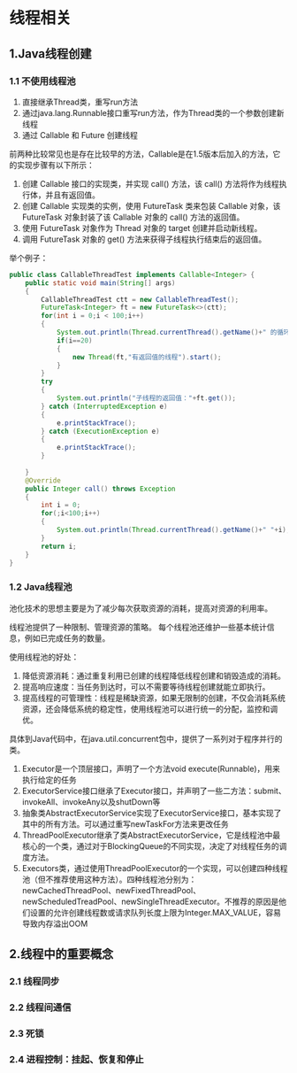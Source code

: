 <!--
 * @Descripttion: 
 * @version: 
 * @Author: 32353
 * @Date: 2021-04-09 12:37:05
 * @LastEditors: 32353
 * @LastEditTime: 2021-04-09 13:41:44
-->

# 线程相关

## 1.Java线程创建

### 1.1 不使用线程池

1. 直接继承Thread类，重写run方法
2. 通过java.lang.Runnable接口重写run方法，作为Thread类的一个参数创建新线程
3. 通过 Callable 和 Future 创建线程

前两种比较常见也是存在比较早的方法，Callable是在1.5版本后加入的方法，它的实现步骤有以下所示：

1. 创建 Callable 接口的实现类，并实现 call() 方法，该 call() 方法将作为线程执行体，并且有返回值。
2. 创建 Callable 实现类的实例，使用 FutureTask 类来包装 Callable 对象，该 FutureTask 对象封装了该 Callable 对象的 call() 方法的返回值。
3. 使用 FutureTask 对象作为 Thread 对象的 target 创建并启动新线程。
4. 调用 FutureTask 对象的 get() 方法来获得子线程执行结束后的返回值。

举个例子：

```Java
public class CallableThreadTest implements Callable<Integer> {
    public static void main(String[] args)  
    {  
        CallableThreadTest ctt = new CallableThreadTest();  
        FutureTask<Integer> ft = new FutureTask<>(ctt);  
        for(int i = 0;i < 100;i++)  
        {  
            System.out.println(Thread.currentThread().getName()+" 的循环变量i的值"+i);  
            if(i==20)  
            {  
                new Thread(ft,"有返回值的线程").start();  
            }  
        }  
        try  
        {  
            System.out.println("子线程的返回值："+ft.get());  
        } catch (InterruptedException e)  
        {  
            e.printStackTrace();  
        } catch (ExecutionException e)  
        {  
            e.printStackTrace();  
        }  
  
    }
    @Override  
    public Integer call() throws Exception  
    {  
        int i = 0;  
        for(;i<100;i++)  
        {  
            System.out.println(Thread.currentThread().getName()+" "+i);  
        }  
        return i;  
    }  
}
```

### 1.2 Java线程池

池化技术的思想主要是为了减少每次获取资源的消耗，提高对资源的利用率。

线程池提供了一种限制、管理资源的策略。 每个线程池还维护一些基本统计信息，例如已完成任务的数量。

使用线程池的好处：

1. 降低资源消耗：通过重复利用已创建的线程降低线程创建和销毁造成的消耗。
2. 提高响应速度：当任务到达时，可以不需要等待线程创建就能立即执行。
3. 提高线程的可管理性：线程是稀缺资源，如果无限制的创建，不仅会消耗系统资源，还会降低系统的稳定性，使用线程池可以进行统一的分配，监控和调优。

具体到Java代码中，在java.util.concurrent包中，提供了一系列对于程序并行的类。

1. Executor是一个顶层接口，声明了一个方法void execute(Runnable)，用来执行给定的任务
2. ExecutorService接口继承了Executor接口，并声明了一些二方法：submit、invokeAll、invokeAny以及shutDown等
3. 抽象类AbstractExecutorService实现了ExecutorService接口，基本实现了其中的所有方法。可以通过重写newTaskFor方法来更改任务
4. ThreadPoolExecutor继承了类AbstractExecutorService，它是线程池中最核心的一个类，通过对于BlockingQueue的不同实现，决定了对线程任务的调度方法。
5. Executors类，通过使用ThreadPoolExecutor的一个实现，可以创建四种线程池（但不推荐使用这种方法）。四种线程池分别为：newCachedThreadPool、newFixedThreadPool、newScheduledTreadPool、newSingleThreadExecutor。不推荐的原因是他们设置的允许创建线程数或请求队列长度上限为Integer.MAX_VALUE，容易导致内存溢出OOM

## 2.线程中的重要概念

### 2.1 线程同步

### 2.2 线程间通信

### 2.3 死锁

### 2.4 进程控制：挂起、恢复和停止
